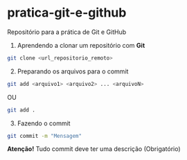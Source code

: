 # pratica-git-e-github
Repositório para a prática de Git e GitHub

1. Aprendendo a clonar um repositório com **Git**

```bash
git clone <url_repositorio_remoto>
```

 2. Preparando os arquivos para o commit 

 ```bash
 git add <arquivo1> <arquivo2> ... <arquivoN>
 ```
 OU
 ```bash
 git add .
 ```

  3. Fazendo o commit

  ```bash
  git commit -m "Mensagem"
  ``` 
  **Atenção!** Tudo commit deve ter uma descrição (Obrigatório)
